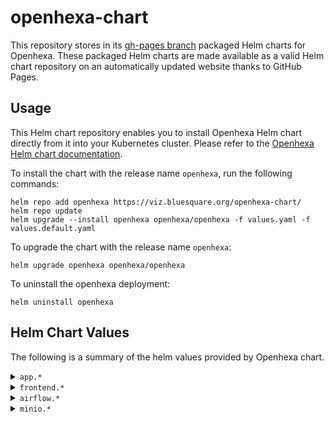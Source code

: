 # openhexa-chart

This repository stores in its [gh-pages branch](https://github.com/BLSQ/openhexa-chart/tree/gh-pages) packaged Helm charts for Openhexa. These packaged Helm charts are made available as a valid Helm chart repository on an automatically updated website thanks to GitHub Pages. 

## Usage

This Helm chart repository enables you to install Openhexa Helm chart directly from it into your Kubernetes cluster. Please refer to the [Openhexa Helm chart documentation](https://github.com/BLSQ/openhexa-local-hosting#openhexa).

To install the chart with the release name `openhexa`, run the following commands:

```
helm repo add openhexa https://viz.bluesquare.org/openhexa-chart/
helm repo update
helm upgrade --install openhexa openhexa/openhexa -f values.yaml -f values.default.yaml 
```

To upgrade the chart with the release name `openhexa`:

```
helm upgrade openhexa openhexa/openhexa
```

To uninstall the openhexa deployment:

```
helm uninstall openhexa 
```

## Helm Chart Values

The following is a summary of the helm values provided by Openhexa chart.

<details>
<summary><code>app.*</code></summary>

| Parameter                                 | Description                                   | Default                                                 |
|-------------------------------------------|-----------------------------------------------|---------------------------------------------------------|
| `app.config.allowedHosts`                 | Set `ALLOWED_HOSTS`                           | `""`                                                    |
| `app.config.newFrontendDomain`            | Set `NEW_FRONTEND_DOMAIN`                     | `""`                                                    |
| `app.config.csrfTrustedOrigins`           | Set `CSRF_TRUSTED_ORIGINS`                    | `""`                                                    |
| `app.config.sessionCookieDomain`          | Set `SESSION_COOKIE_DOMAIN`                   | `""`                                                    |
| `app.config.notebooksUrl`                 | Set `NOTEBOOKS_URL`                           | `""`                                                    |
| `app.config.useHttps`                     | Enable security                               | `true`                                                  |
| `app.config.debug`                        | Enable debug                                  | `false`                                                 |
| `app.deployment.image`                    | Openhexa app image                            | `blsq/openhexa-app`                                     |
| `app.deployment.tag`                      | Openhexa app tag                              | `""`                                                    |
| `app.ingress.annotations`                 | Web Ingress annotations                       | `{}`                                                    |
| `app.ingress.host`                        | Url of Openhexa App                           | `""`                                                    |
| `app.ingress.tls.secretName`              | Name of a Secret containing a TLS private key and certificate  | `""`                                   |
| `app.postgresql.enabled`                  | Deploy Postgresql with this Chart             | `false`                                                |
| `app.postgresql.host`                     | Host of app database to use                   | `""`                                                    |
| `app.postgresql.port`                     | Postgres port                                 | `5432`                                                  |
| `app.postgresql.db`                       | App postgres database to use                  | `""`                                                    |
| `app.postgresql.user`                     | App postgres user to use                      | `""`                                                    |
<hr>
</details>

<details>
<summary><code>frontend.*</code></summary>

| Parameter                                 | Description                                   | Default                                                 |
|-------------------------------------------|-----------------------------------------------|---------------------------------------------------------|
| `frontend.config.graphqlEndpoint`         | Set `GRAPHQL_ENDPOINT`                        | `""`                                                    |
| `frontend.config.fallbackUrl`             | Set `FALLBACK_URL`                            | `""`                                                    |
| `frontend.deployment.image`               | Openhexa frontend image                       | `blsq/openhexa-app`                                     |
| `frontend.deployment.tag`                 | Openhexa frontend tag                         | `""`                                                    |
| `frontend.ingress.annotations`            | Web Ingress annotations                       | `{}`                                                    |
| `frontend.ingress.host`                   | Url of Openhexa frontend                      | `""`                                                    |
| `frontend.ingress.tls.secretName`         | Web Ingress TLS                               | `""`                                                    |
<hr>
</details>

<details>
<summary><code>airflow.*</code></summary>

| Parameter                                 | Description                                   | Default                                                 |
|-------------------------------------------|-----------------------------------------------|---------------------------------------------------------|
| `airflowDb.enabled`                       | Deploy Postgresql with this Chart             | `false`                                                 |
| `airflow.webserver.replicas`              | Number of webservers                          | `1`                                                     |
| `airflow.webserver.defaultUser.email`     | Set initial user email                        | `""`                                                    |
| `airflow.webserver.defaultUser.username`  | Set initial user name                         | `""`                                                    |
| `airflow.webserver.defaultUser.password`  | Set initial user password                     | `""`                                                    |
| `airflow.postgresql.enabled`              | Deploy Postgresql with the AIrflow Chart      | `false`                                                 |
| `airflow.data.metadataSecretName`         | Set connection values from a Secret           | `airflow-db-secret`                                     |
| `airflow.ingress.web.annotations`         | Web Ingress annotations                       | `{}`                                                    |
| `airflow.ingress.web.hosts`               | Url of Openhexa airflow                       | `[]`                                                    |
| `airflow.ingress.web.tls.enabled`         | Enable TLS termination for the web Ingress                     | `false`                                |
| `airflow.ingress.web.tls.secretName`      | Name of a Secret containing a TLS private key and certificate  | `""`                                   |
<hr>
</details>

<details>
<summary><code>minio.*</code></summary>

| Parameter                                 | Description                                   | Default                                                 |
|-------------------------------------------|-----------------------------------------------|---------------------------------------------------------|
| `minio.deployment.image`                  | Minio image                                   | `"minio/minio"`                                         |
| `minio.deployment.tag`                    | Minio tag                                     | `"latest"`                                              |
| `minio.ingress.annotations`               | Web Ingress annotations                       | `{}`                                                    |
| `minio.ingress.host`                      | Url of minio                                  | `""`                                                    |
| `minio.ingress.tls.secretName`            | Name of a Secret containing a TLS private key and certificate   | `""`                                  |

<hr>
</details>
